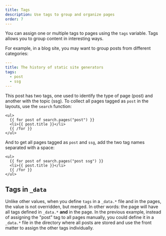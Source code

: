 ```yaml
---
title: Tags
description: Use tags to group and organize pages
order: 7
---
```


You can assign one or multiple tags to pages using the `tags` variable. Tags
allows you to group content in interesting ways.

For example, in a blog site, you may want to group posts from different
categories:

```yaml
---
title: The history of static site generators
tags:
  - post
  - ssg
---
```

This post has two tags, one used to identify the type of page (post) and another
with the topic (ssg). To collect all pages tagged as `post` in the layouts, use
the `search` function:

```vento
<ul>
  {{ for post of search.pages("post") }}
  <li>{{ post.title }}</li>
  {{ /for }}
</ul>
```

And to get all pages tagged as `post` and `ssg`, add the two tag names separated
with a space:

```vento
<ul>
  {{ for post of search.pages("post ssg") }}
  <li>{{ post.title }}</li>
  {{ /for }}
</ul>
```

## Tags in `_data`

Unlike other values, when you define `tags` in a `_data.*` file and in the
pages, the value is not overridden, but merged. In other words: the page will
have all tags defined in `_data.*` **and** in the page. In the previous example,
instead of assigning the "post" tag to all pages manually, you could define it
in a `_data.*` file in the directory where all posts are stored and use the
front matter to assign the other tags individually.

